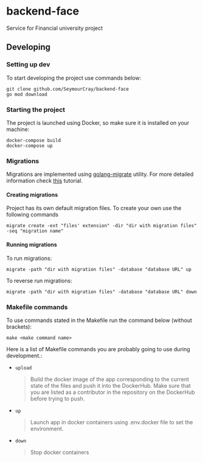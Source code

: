 # backend-face

Service for Financial university project

## Developing

### Setting up dev

To start developing the project use commands below:

```shell
git clone github.com/SeymourCray/backend-face
go mod download
```

### Starting the project

The project is launched using Docker, so make sure it is installed on your machine:

```shell
docker-compose build
docker-compose up
```

### Migrations

Migrations are implemented using [golang-migrate](https://github.com/golang-migrate/migrate) utility.
For more detailed information check
[this](https://github.com/golang-migrate/migrate/blob/master/database/postgres/TUTORIAL.md) tutorial.

#### Creating migrations

Project has its own default migration files. To create your own use the following commands

```shell
migrate create -ext "files' extension" -dir "dir with migration files" -seq "migration name"
```

#### Running migrations

To run migrations:

```shell
migrate -path "dir with migration files" -database "database URL" up
```

To reverse run migrations:

```shell
migrate -path "dir with migration files" -database "database URL" down
```

### Makefile commands

To use commands stated in the Makefile run the command below (without brackets):

```shell
make <make command name>
```

Here is a list of Makefile commands you are probably going to use during development.:

* `upload`

  > Build the docker image of the app corresponding to the current state of the files and push it into
  the DockerHub.
  Make sure that you are listed as a contributor in the repository on the DockerHub before trying to push.

* `up`

  > Launch app in docker containers using .env.docker file to set the environment.

* `down`

  > Stop docker containers
  